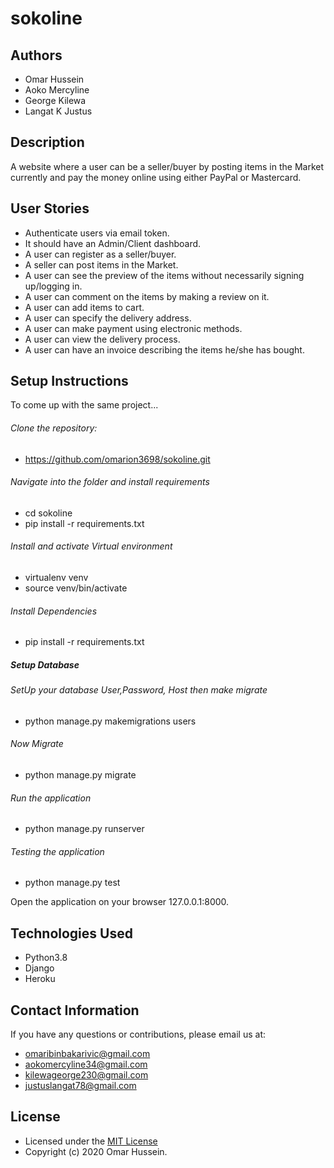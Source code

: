 # sokoline

## Authors
  * Omar Hussein
  * Aoko Mercyline
  * George Kilewa
  * Langat K Justus
  
## Description
A website where a user can be a seller/buyer by posting items in the Market currently and pay the money online using either PayPal or Mastercard.

## User Stories

* Authenticate users via email token.
* It should have an Admin/Client dashboard.
* A user can register as a seller/buyer.
* A seller can post items in the Market.
* A user can see the preview of the items without necessarily signing up/logging in.
* A user can comment on the items by making a review on it.
* A user can add items to cart.
* A user can specify the delivery address.
* A user can make payment using electronic methods.
* A user can view the delivery process.
* A user can have an invoice describing the items he/she has bought.

## Setup Instructions

To come up with the same project...

###### Clone the repository:
  * https://github.com/omarion3698/sokoline.git
  
###### Navigate into the folder and install requirements
  * cd sokoline 
  * pip install -r requirements.txt
  
###### Install and activate Virtual environment
  * virtualenv venv
  * source venv/bin/activate
  
###### Install Dependencies
  * pip install -r requirements.txt
  
##### Setup Database
###### SetUp your database User,Password, Host then make migrate
  * python manage.py makemigrations users
  
###### Now Migrate
  * python manage.py migrate
  
###### Run the application
  * python manage.py runserver
  
###### Testing the application
  * python manage.py test
  
Open the application on your browser 127.0.0.1:8000.

## Technologies Used
* Python3.8
* Django
* Heroku

## Contact Information
If you have any questions or contributions, please email us at:
* omaribinbakarivic@gmail.com
* aokomercyline34@gmail.com
* kilewageorge230@gmail.com
* justuslangat78@gmail.com

## License
* Licensed under the [MIT License](LICENSE)
* Copyright (c) 2020 Omar Hussein.
